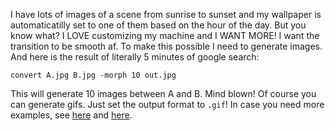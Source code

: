 I have lots of images of a scene from sunrise to sunset and my wallpaper is automaticatilly set to one of them based on the hour of the day. But you know what? I LOVE customizing my machine and I WANT MORE! I want the transition to be smooth af. To make this possible I need to generate images. And here is the result of literally 5 minutes of google search:

```
convert A.jpg B.jpg -morph 10 out.jpg
```

This will generate 10 images between A and B. Mind blown! Of course you can generate gifs. Just set the output format to `.gif`! In case you need more examples, see [here](https://legacy.imagemagick.org/Usage/anim_mods/#morph) and [here](http://www.imagemagick.org/script/command-line-options.php#morph).

